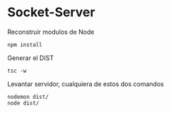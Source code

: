 

# Socket-Server

Reconstruir modulos de Node
```
npm install
```
Generar el DIST
```
tsc -w
```
Levantar servidor, cualquiera de estos dos comandos
```
nodemon dist/
node dist/
```